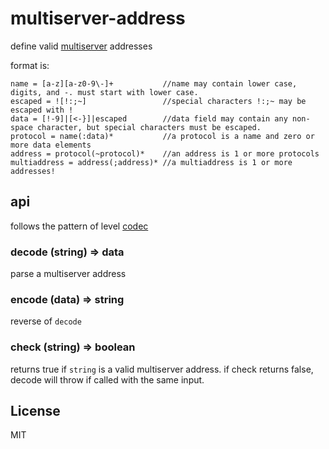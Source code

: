 # multiserver-address

define valid [multiserver](https://github.com/ssbc/multiserver) addresses

format is:

```
name = [a-z][a-z0-9\-]+           //name may contain lower case, digits, and -. must start with lower case.
escaped = ![!:;~]                 //special characters !:;~ may be escaped with !
data = [!-9]|[<-}]|escaped        //data field may contain any non-space character, but special characters must be escaped.
protocol = name(:data)*           //a protocol is a name and zero or more data elements
address = protocol(~protocol)*    //an address is 1 or more protocols
multiaddress = address(;address)* //a multiaddress is 1 or more addresses!
```

## api

follows the pattern of level [codec](https://github.com/level/codec#encoding-format)

### decode (string) => data

parse a multiserver address

### encode (data) => string

reverse of `decode`

### check (string) => boolean

returns true if `string` is a valid multiserver address.
if check returns false, decode will throw if called with the same input.

## License

MIT


